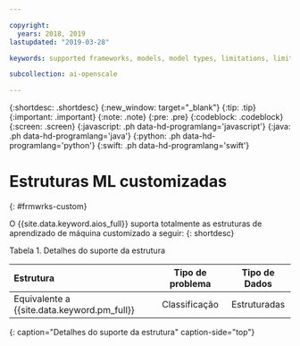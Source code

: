 ```yaml
---

copyright:
  years: 2018, 2019
lastupdated: "2019-03-28"

keywords: supported frameworks, models, model types, limitations, limits, custom machine learning engine, custom

subcollection: ai-openscale

---
```


{:shortdesc: .shortdesc}
{:new_window: target="_blank"}
{:tip: .tip}
{:important: .important}
{:note: .note}
{:pre: .pre}
{:codeblock: .codeblock}
{:screen: .screen}
{:javascript: .ph data-hd-programlang='javascript'}
{:java: .ph data-hd-programlang='java'}
{:python: .ph data-hd-programlang='python'}
{:swift: .ph data-hd-programlang='swift'}

# Estruturas ML customizadas
{: #frmwrks-custom}

O {{site.data.keyword.aios_full}} suporta totalmente as estruturas de aprendizado de máquina customizado a seguir:
{: shortdesc}

Tabela 1. Detalhes do suporte da estrutura

| Estrutura | Tipo de problema | Tipo de Dados |
|:---|:---:|:---:|
| Equivalente a {{site.data.keyword.pm_full}} | Classificação | Estruturadas |
{: caption="Detalhes do suporte da estrutura" caption-side="top"}



